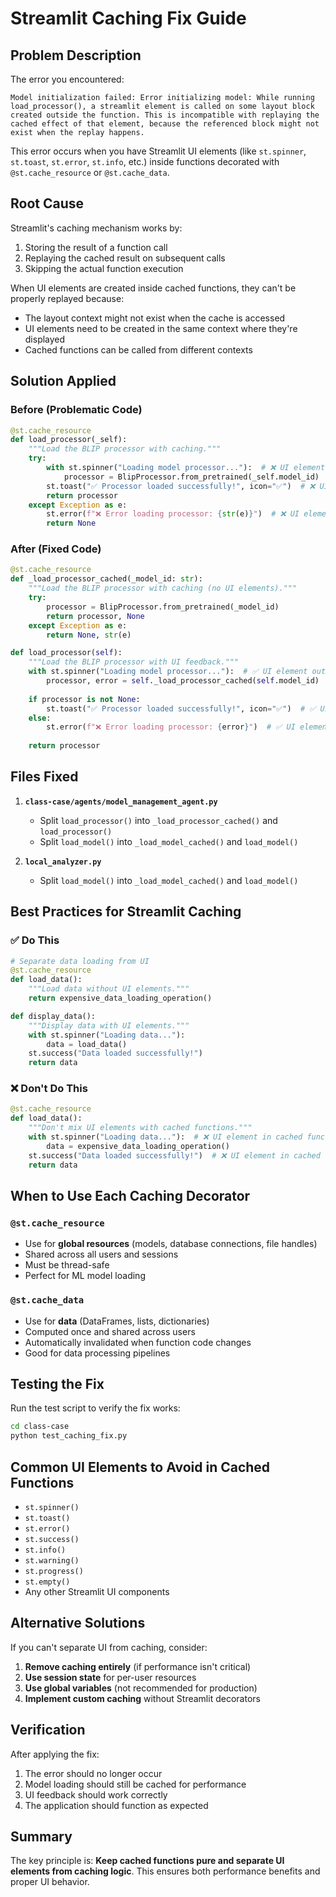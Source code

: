 # Streamlit Caching Fix Guide

## Problem Description

The error you encountered:
```
Model initialization failed: Error initializing model: While running load_processor(), a streamlit element is called on some layout block created outside the function. This is incompatible with replaying the cached effect of that element, because the referenced block might not exist when the replay happens.
```

This error occurs when you have Streamlit UI elements (like `st.spinner`, `st.toast`, `st.error`, `st.info`, etc.) inside functions decorated with `@st.cache_resource` or `@st.cache_data`.

## Root Cause

Streamlit's caching mechanism works by:
1. Storing the result of a function call
2. Replaying the cached result on subsequent calls
3. Skipping the actual function execution

When UI elements are created inside cached functions, they can't be properly replayed because:
- The layout context might not exist when the cache is accessed
- UI elements need to be created in the same context where they're displayed
- Cached functions can be called from different contexts

## Solution Applied

### Before (Problematic Code)
```python
@st.cache_resource
def load_processor(_self):
    """Load the BLIP processor with caching."""
    try:
        with st.spinner("Loading model processor..."):  # ❌ UI element in cached function
            processor = BlipProcessor.from_pretrained(_self.model_id)
        st.toast("✅ Processor loaded successfully!", icon="✅")  # ❌ UI element in cached function
        return processor
    except Exception as e:
        st.error(f"❌ Error loading processor: {str(e)}")  # ❌ UI element in cached function
        return None
```

### After (Fixed Code)
```python
@st.cache_resource
def _load_processor_cached(_model_id: str):
    """Load the BLIP processor with caching (no UI elements)."""
    try:
        processor = BlipProcessor.from_pretrained(_model_id)
        return processor, None
    except Exception as e:
        return None, str(e)

def load_processor(self):
    """Load the BLIP processor with UI feedback."""
    with st.spinner("Loading model processor..."):  # ✅ UI element outside cached function
        processor, error = self._load_processor_cached(self.model_id)
    
    if processor is not None:
        st.toast("✅ Processor loaded successfully!", icon="✅")  # ✅ UI element outside cached function
    else:
        st.error(f"❌ Error loading processor: {error}")  # ✅ UI element outside cached function
    
    return processor
```

## Files Fixed

1. **`class-case/agents/model_management_agent.py`**
   - Split `load_processor()` into `_load_processor_cached()` and `load_processor()`
   - Split `load_model()` into `_load_model_cached()` and `load_model()`

2. **`local_analyzer.py`**
   - Split `load_model()` into `_load_model_cached()` and `load_model()`

## Best Practices for Streamlit Caching

### ✅ Do This
```python
# Separate data loading from UI
@st.cache_resource
def load_data():
    """Load data without UI elements."""
    return expensive_data_loading_operation()

def display_data():
    """Display data with UI elements."""
    with st.spinner("Loading data..."):
        data = load_data()
    st.success("Data loaded successfully!")
    return data
```

### ❌ Don't Do This
```python
@st.cache_resource
def load_data():
    """Don't mix UI elements with cached functions."""
    with st.spinner("Loading data..."):  # ❌ UI element in cached function
        data = expensive_data_loading_operation()
    st.success("Data loaded successfully!")  # ❌ UI element in cached function
    return data
```

## When to Use Each Caching Decorator

### `@st.cache_resource`
- Use for **global resources** (models, database connections, file handles)
- Shared across all users and sessions
- Must be thread-safe
- Perfect for ML model loading

### `@st.cache_data`
- Use for **data** (DataFrames, lists, dictionaries)
- Computed once and shared across users
- Automatically invalidated when function code changes
- Good for data processing pipelines

## Testing the Fix

Run the test script to verify the fix works:
```bash
cd class-case
python test_caching_fix.py
```

## Common UI Elements to Avoid in Cached Functions

- `st.spinner()`
- `st.toast()`
- `st.error()`
- `st.success()`
- `st.info()`
- `st.warning()`
- `st.progress()`
- `st.empty()`
- Any other Streamlit UI components

## Alternative Solutions

If you can't separate UI from caching, consider:

1. **Remove caching entirely** (if performance isn't critical)
2. **Use session state** for per-user resources
3. **Use global variables** (not recommended for production)
4. **Implement custom caching** without Streamlit decorators

## Verification

After applying the fix:
1. The error should no longer occur
2. Model loading should still be cached for performance
3. UI feedback should work correctly
4. The application should function as expected

## Summary

The key principle is: **Keep cached functions pure and separate UI elements from caching logic**. This ensures both performance benefits and proper UI behavior. 